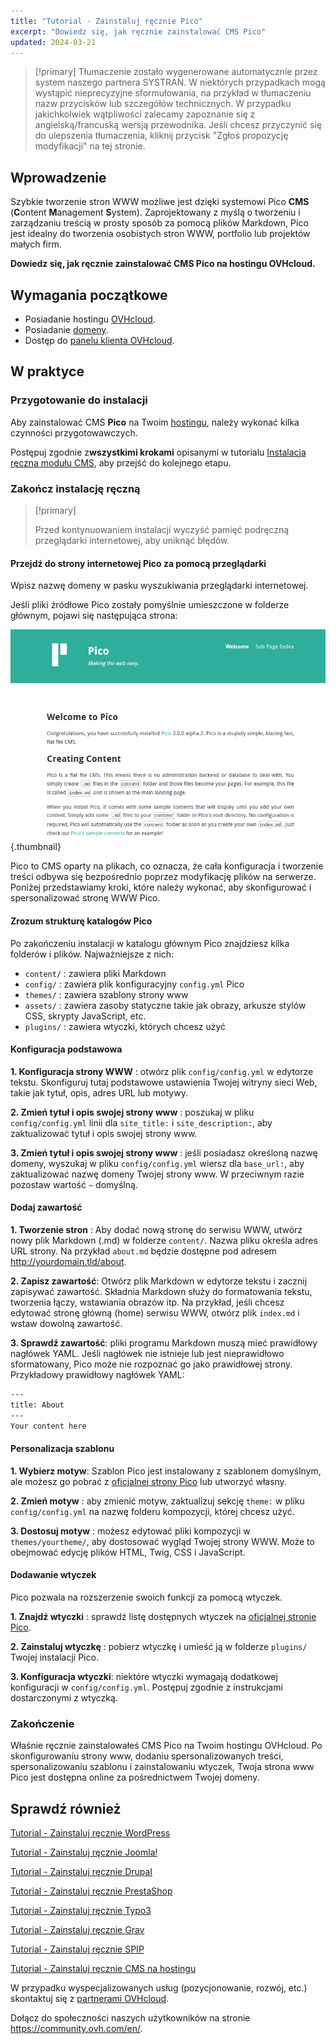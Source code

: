 ```yaml
---
title: "Tutorial - Zainstaluj ręcznie Pico"
excerpt: "Dowiedz się, jak ręcznie zainstalować CMS Pico"
updated: 2024-03-21
---
```


> [!primary]
> Tłumaczenie zostało wygenerowane automatycznie przez system naszego partnera SYSTRAN. W niektórych przypadkach mogą wystąpić nieprecyzyjne sformułowania, na przykład w tłumaczeniu nazw przycisków lub szczegółów technicznych. W przypadku jakichkolwiek wątpliwości zalecamy zapoznanie się z angielską/francuską wersją przewodnika. Jeśli chcesz przyczynić się do ulepszenia tłumaczenia, kliknij przycisk "Zgłoś propozycję modyfikacji" na tej stronie.
>

## Wprowadzenie

Szybkie tworzenie stron WWW możliwe jest dzięki systemowi Pico **CMS** (**C**ontent **M**anagement **S**ystem). Zaprojektowany z myślą o tworzeniu i zarządzaniu treścią w prosty sposób za pomocą plików Markdown, Pico jest idealny do tworzenia osobistych stron WWW, portfolio lub projektów małych firm.

**Dowiedz się, jak ręcznie zainstalować CMS Pico na hostingu OVHcloud.**

## Wymagania początkowe

- Posiadanie hostingu [OVHcloud](/links/web/hosting).
- Posiadanie [domeny](/links/web/domains).
- Dostęp do [panelu klienta OVHcloud](/links/manager).

## W praktyce

### Przygotowanie do instalacji

Aby zainstalować CMS **Pico** na Twoim [hostingu](/links/web/hosting), należy wykonać kilka czynności przygotowawczych.

Postępuj zgodnie z**wszystkimi krokami** opisanymi w tutorialu [Instalacja ręczna modułu CMS](/pages/web_cloud/web_hosting/cms_manual_installation), aby przejść do kolejnego etapu.

### Zakończ instalację ręczną

> [!primary]
>
> Przed kontynuowaniem instalacji wyczyść pamięć podręczną przeglądarki internetowej, aby uniknąć błędów.
>

#### Przejdź do strony internetowej Pico za pomocą przeglądarki

Wpisz nazwę domeny w pasku wyszukiwania przeglądarki internetowej.

Jeśli pliki źródłowe Pico zostały pomyślnie umieszczone w folderze głównym, pojawi się następująca strona:

![Pico installation](images/welcome_page.png){.thumbnail}

Pico to CMS oparty na plikach, co oznacza, że cała konfiguracja i tworzenie treści odbywa się bezpośrednio poprzez modyfikację plików na serwerze. Poniżej przedstawiamy kroki, które należy wykonać, aby skonfigurować i spersonalizować stronę WWW Pico.

#### Zrozum strukturę katalogów Pico

Po zakończeniu instalacji w katalogu głównym Pico znajdziesz kilka folderów i plików. Najważniejsze z nich:

- `content/` : zawiera pliki Markdown
- `config/` : zawiera plik konfiguracyjny `config.yml` Pico
- `themes/` : zawiera szablony strony www
- `assets/` : zawiera zasoby statyczne takie jak obrazy, arkusze stylów CSS, skrypty JavaScript, etc.
- `plugins/` : zawiera wtyczki, których chcesz użyć

#### Konfiguracja podstawowa

**1. Konfiguracja strony WWW** : otwórz plik `config/config.yml` w edytorze tekstu. Skonfiguruj tutaj podstawowe ustawienia Twojej witryny sieci Web, takie jak tytuł, opis, adres URL lub motywy.

**2. Zmień tytuł i opis swojej strony www** : poszukaj w pliku `config/config.yml` linii dla `site_title:` i `site_description:`, aby zaktualizować tytuł i opis swojej strony www.

**3. Zmień tytuł i opis swojej strony www** : jeśli posiadasz określoną nazwę domeny, wyszukaj w pliku `config/config.yml` wiersz dla `base_url:`, aby zaktualizować nazwę domeny Twojej strony www. W przeciwnym razie pozostaw wartość `~` domyślną.

#### Dodaj zawartość

**1. Tworzenie stron** : Aby dodać nową stronę do serwisu WWW, utwórz nowy plik Markdown (.md) w folderze `content/`. Nazwa pliku określa adres URL strony. Na przykład `about.md` będzie dostępne pod adresem http://yourdomain.tld/about.

**2. Zapisz zawartość**: Otwórz plik Markdown w edytorze tekstu i zacznij zapisywać zawartość. Składnia Markdown służy do formatowania tekstu, tworzenia łączy, wstawiania obrazów itp. Na przykład, jeśli chcesz edytować stronę główną (home) serwisu WWW, otwórz plik `index.md` i wstaw dowolną zawartość.

**3. Sprawdź zawartość**: pliki programu Markdown muszą mieć prawidłowy nagłówek YAML. Jeśli nagłówek nie istnieje lub jest nieprawidłowo sformatowany, Pico może nie rozpoznać go jako prawidłowej strony. Przykładowy prawidłowy nagłówek YAML:

```bash
---
title: About
---
Your content here
```

#### Personalizacja szablonu

**1. Wybierz motyw**: Szablon Pico jest instalowany z szablonem domyślnym, ale możesz go pobrać z [oficjalnej strony Pico](https://picocms.org/themes/) lub utworzyć własny.

**2. Zmień motyw** : aby zmienić motyw, zaktualizuj sekcję `theme:` w pliku `config/config.yml` na nazwę folderu kompozycji, której chcesz użyć.

**3. Dostosuj motyw** : możesz edytować pliki kompozycji w `themes/yourtheme/`, aby dostosować wygląd Twojej strony WWW. Może to obejmować edycję plików HTML, Twig, CSS i JavaScript.

#### Dodawanie wtyczek

Pico pozwala na rozszerzenie swoich funkcji za pomocą wtyczek.

**1. Znajdź wtyczki** : sprawdź listę dostępnych wtyczek na [oficjalnej stronie Pico](https://picocms.org/plugins/).

**2. Zainstaluj wtyczkę** : pobierz wtyczkę i umieść ją w folderze `plugins/` Twojej instalacji Pico.

**3. Konfiguracja wtyczki**: niektóre wtyczki wymagają dodatkowej konfiguracji w `config/config.yml`. Postępuj zgodnie z instrukcjami dostarczonymi z wtyczką.

### Zakończenie

Właśnie ręcznie zainstalowałeś CMS Pico na Twoim hostingu OVHcloud. Po skonfigurowaniu strony www, dodaniu spersonalizowanych treści, spersonalizowaniu szablonu i zainstalowaniu wtyczek, Twoja strona www Pico jest dostępna online za pośrednictwem Twojej domeny.

## Sprawdź również <a name="go-further"></a>

[Tutorial - Zainstaluj ręcznie WordPress](/pages/web_cloud/web_hosting/cms_manual_installation_wordpress)

[Tutorial - Zainstaluj ręcznie Joomla!](/pages/web_cloud/web_hosting/cms_manual_installation_joomla)

[Tutorial - Zainstaluj ręcznie Drupal](/pages/web_cloud/web_hosting/cms_manual_installation_drupal)

[Tutorial - Zainstaluj ręcznie PrestaShop](/pages/web_cloud/web_hosting/cms_manual_installation_prestashop)

[Tutorial - Zainstaluj ręcznie Typo3](/pages/web_cloud/web_hosting/cms_manual_installation_typo3)

[Tutorial - Zainstaluj ręcznie Grav](/pages/web_cloud/web_hosting/cms_manual_installation_grav)

[Tutorial - Zainstaluj ręcznie SPIP](/pages/web_cloud/web_hosting/cms_manual_installation_spip)

[Tutorial - Zainstaluj ręcznie CMS na hostingu](/pages/web_cloud/web_hosting/cms_manual_installation)
 
W przypadku wyspecjalizowanych usług (pozycjonowanie, rozwój, etc.) skontaktuj się z [partnerami OVHcloud](/links/partner).
 
Dołącz do społeczności naszych użytkowników na stronie <https://community.ovh.com/en/>.